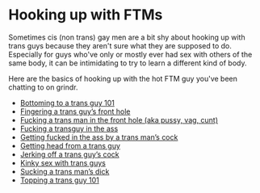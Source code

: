 # Hooking up with FTMs

Sometimes cis (non trans) gay men are a bit shy about hooking up with trans guys because they aren't sure what they are supposed to do. Especially for guys who've only or mostly ever had sex with others of the same body, it can be intimidating to try to learn a different kind of body.

Here are the basics of hooking up with the hot FTM guy you've been chatting to on grindr.

<ul class="children">
  <li class="page_item page-item-483">
    <a href="http://m4ftm.com/hooking-up/bottoming-to-a-trans-guy/">Bottoming to a trans guy 101</a>
  </li>
  <li class="page_item page-item-887">
    <a href="http://m4ftm.com/hooking-up/fingering-a-trans-guys-front-hole/">Fingering a trans guy’s front hole</a>
  </li>
  <li class="page_item page-item-870">
    <a href="https://m4ftm.com/hooking-up/fucking-a-trans-man-in-the-front-hole-aka-pussy-vag-cunt/">Fucking a trans man in the front hole (aka pussy, vag, cunt)</a>
  </li>
  <li class="page_item page-item-861">
    <a href="http://m4ftm.com/hooking-up/fucking-a-transguy-in-the-ass/">Fucking a transguy in the ass</a>
  </li>
  <li class="page_item page-item-897">
    <a href="http://m4ftm.com/hooking-up/getting-fucked-in-the-ass-by-a-trans-mans-cock/">Getting fucked in the ass by a trans man’s cock</a>
  </li>
  <li class="page_item page-item-857">
    <a href="http://m4ftm.com/hooking-up/getting-head-from-a-trans-guy/">Getting head from a trans guy</a>
  </li>
  <li class="page_item page-item-793">
    <a href="http://m4ftm.com/hooking-up/jerking-off-a-trans-guy/">Jerking off a trans guy’s cock</a>
  </li>
  <li class="page_item page-item-485">
    <a href="http://m4ftm.com/hooking-up/kinky-sex-with-trans-guys/">Kinky sex with trans guys</a>
  </li>
  <li class="page_item page-item-902">
    <a href="http://m4ftm.com/hooking-up/sucking-a-trans-mans-dick/">Sucking a trans man’s dick</a>
  </li>
  <li class="page_item page-item-479">
    <a href="http://m4ftm.com/hooking-up/topping-a-trans-guy/">Topping a trans guy 101</a>
  </li>
</ul>

&nbsp;

&nbsp;

&nbsp;

&nbsp;

&nbsp;

&nbsp;

&nbsp;

&nbsp;
